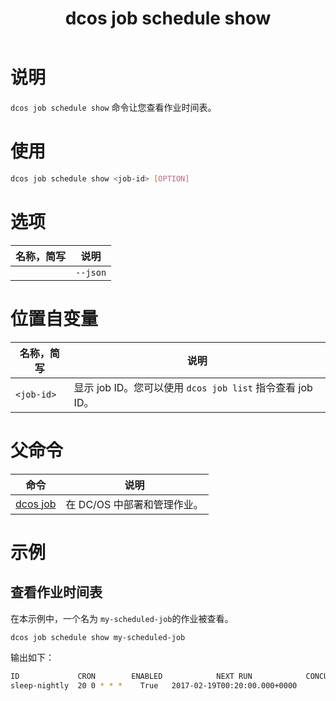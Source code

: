﻿---
layout: layout.pug
navigationTitle: dcos job schedule show
title: dcos job schedule show
menuWeight: 8
excerpt: 查看作业时间表

enterprise: false
---


# 说明
`dcos job schedule show` 命令让您查看作业时间表。

# 使用

```bash
dcos job schedule show <job-id> [OPTION]
```

# 选项

| 名称，简写 | 说明 |
|---------|-------------|
| | `--json` | 打印以 JSON 为格式的列表。|

# 位置自变量

| 名称，简写 | 说明 |
|---------|-------------|
| `<job-id>`   |  显示 job ID。您可以使用 `dcos job list` 指令查看 job ID。|

# 父命令

| 命令 | 说明 |
|---------|-------------|
|  [dcos job](/cn/1.11/cli/command-reference/dcos-job/)  | 在 DC/OS 中部署和管理作业。|

# 示例

## 查看作业时间表

在本示例中，一个名为 `my-scheduled-job`的作业被查看。

```bash
dcos job schedule show my-scheduled-job
```

输出如下：

```bash
ID             CRON        ENABLED            NEXT RUN            CONCURRENCY POLICY  
sleep-nightly  20 0 * * *    True   2017-02-19T00:20:00.000+0000        ALLOW
```
